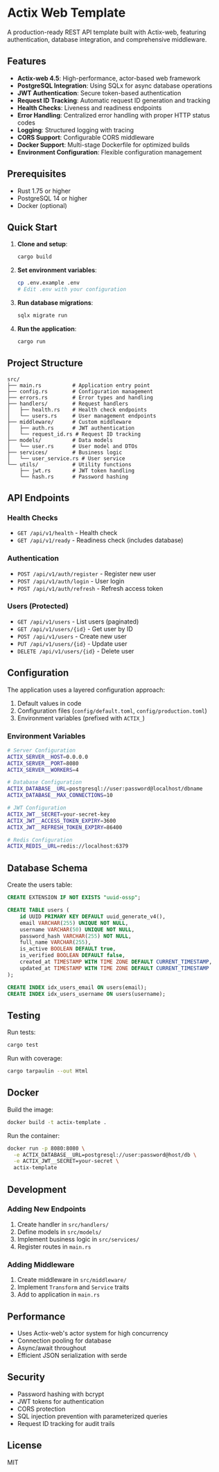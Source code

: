 # Actix Web Template

A production-ready REST API template built with Actix-web, featuring authentication, database integration, and comprehensive middleware.

## Features

- **Actix-web 4.5**: High-performance, actor-based web framework
- **PostgreSQL Integration**: Using SQLx for async database operations
- **JWT Authentication**: Secure token-based authentication
- **Request ID Tracking**: Automatic request ID generation and tracking
- **Health Checks**: Liveness and readiness endpoints
- **Error Handling**: Centralized error handling with proper HTTP status codes
- **Logging**: Structured logging with tracing
- **CORS Support**: Configurable CORS middleware
- **Docker Support**: Multi-stage Dockerfile for optimized builds
- **Environment Configuration**: Flexible configuration management

## Prerequisites

- Rust 1.75 or higher
- PostgreSQL 14 or higher
- Docker (optional)

## Quick Start

1. **Clone and setup**:
   ```bash
   cargo build
   ```

2. **Set environment variables**:
   ```bash
   cp .env.example .env
   # Edit .env with your configuration
   ```

3. **Run database migrations**:
   ```bash
   sqlx migrate run
   ```

4. **Run the application**:
   ```bash
   cargo run
   ```

## Project Structure

```
src/
├── main.rs          # Application entry point
├── config.rs        # Configuration management
├── errors.rs        # Error types and handling
├── handlers/        # Request handlers
│   ├── health.rs    # Health check endpoints
│   └── users.rs     # User management endpoints
├── middleware/      # Custom middleware
│   ├── auth.rs      # JWT authentication
│   └── request_id.rs # Request ID tracking
├── models/          # Data models
│   └── user.rs      # User model and DTOs
├── services/        # Business logic
│   └── user_service.rs # User service
└── utils/           # Utility functions
    ├── jwt.rs       # JWT token handling
    └── hash.rs      # Password hashing
```

## API Endpoints

### Health Checks
- `GET /api/v1/health` - Health check
- `GET /api/v1/ready` - Readiness check (includes database)

### Authentication
- `POST /api/v1/auth/register` - Register new user
- `POST /api/v1/auth/login` - User login
- `POST /api/v1/auth/refresh` - Refresh access token

### Users (Protected)
- `GET /api/v1/users` - List users (paginated)
- `GET /api/v1/users/{id}` - Get user by ID
- `POST /api/v1/users` - Create new user
- `PUT /api/v1/users/{id}` - Update user
- `DELETE /api/v1/users/{id}` - Delete user

## Configuration

The application uses a layered configuration approach:

1. Default values in code
2. Configuration files (`config/default.toml`, `config/production.toml`)
3. Environment variables (prefixed with `ACTIX_`)

### Environment Variables

```bash
# Server Configuration
ACTIX_SERVER__HOST=0.0.0.0
ACTIX_SERVER__PORT=8080
ACTIX_SERVER__WORKERS=4

# Database Configuration
ACTIX_DATABASE__URL=postgresql://user:password@localhost/dbname
ACTIX_DATABASE__MAX_CONNECTIONS=10

# JWT Configuration
ACTIX_JWT__SECRET=your-secret-key
ACTIX_JWT__ACCESS_TOKEN_EXPIRY=3600
ACTIX_JWT__REFRESH_TOKEN_EXPIRY=86400

# Redis Configuration
ACTIX_REDIS__URL=redis://localhost:6379
```

## Database Schema

Create the users table:

```sql
CREATE EXTENSION IF NOT EXISTS "uuid-ossp";

CREATE TABLE users (
    id UUID PRIMARY KEY DEFAULT uuid_generate_v4(),
    email VARCHAR(255) UNIQUE NOT NULL,
    username VARCHAR(50) UNIQUE NOT NULL,
    password_hash VARCHAR(255) NOT NULL,
    full_name VARCHAR(255),
    is_active BOOLEAN DEFAULT true,
    is_verified BOOLEAN DEFAULT false,
    created_at TIMESTAMP WITH TIME ZONE DEFAULT CURRENT_TIMESTAMP,
    updated_at TIMESTAMP WITH TIME ZONE DEFAULT CURRENT_TIMESTAMP
);

CREATE INDEX idx_users_email ON users(email);
CREATE INDEX idx_users_username ON users(username);
```

## Testing

Run tests:
```bash
cargo test
```

Run with coverage:
```bash
cargo tarpaulin --out Html
```

## Docker

Build the image:
```bash
docker build -t actix-template .
```

Run the container:
```bash
docker run -p 8080:8080 \
  -e ACTIX_DATABASE__URL=postgresql://user:password@host/db \
  -e ACTIX_JWT__SECRET=your-secret \
  actix-template
```

## Development

### Adding New Endpoints

1. Create handler in `src/handlers/`
2. Define models in `src/models/`
3. Implement business logic in `src/services/`
4. Register routes in `main.rs`

### Adding Middleware

1. Create middleware in `src/middleware/`
2. Implement `Transform` and `Service` traits
3. Add to application in `main.rs`

## Performance

- Uses Actix-web's actor system for high concurrency
- Connection pooling for database
- Async/await throughout
- Efficient JSON serialization with serde

## Security

- Password hashing with bcrypt
- JWT tokens for authentication
- CORS protection
- SQL injection prevention with parameterized queries
- Request ID tracking for audit trails

## License

MIT